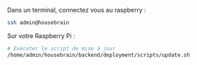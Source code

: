 Dans un terminal, connectez vous au raspberry :

```bash
ssh admin@housebrain
```
Sur votre Raspberry Pi :

```bash
# Exécuter le script de mise à jour
/home/admin/housebrain/backend/deployment/scripts/update.sh
```